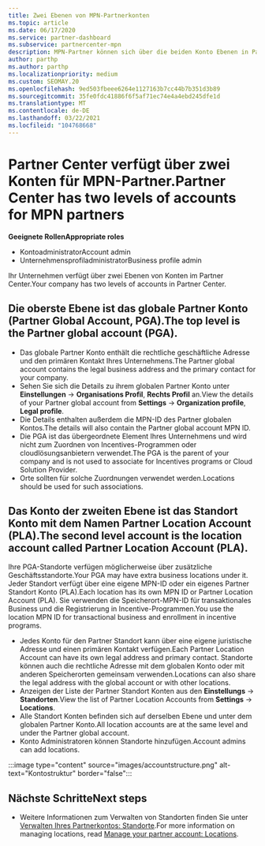 ```yaml
---
title: Zwei Ebenen von MPN-Partnerkonten
ms.topic: article
ms.date: 06/17/2020
ms.service: partner-dashboard
ms.subservice: partnercenter-mpn
description: MPN-Partner können sich über die beiden Konto Ebenen in Partner Center, das globale Partnerkonto (Partner Global Account, PGA) und das Partner Location Account (PLA) informieren.
author: parthp
ms.author: parthp
ms.localizationpriority: medium
ms.custom: SEOMAY.20
ms.openlocfilehash: 9ed503fbeee6264e1127163b7cc44b7b351d3b89
ms.sourcegitcommit: 35fe0fdc41886f6f5af71ec74e4a4ebd245dfe1d
ms.translationtype: MT
ms.contentlocale: de-DE
ms.lasthandoff: 03/22/2021
ms.locfileid: "104768668"
---
```

# <a name="partner-center-has-two-levels-of-accounts-for-mpn-partners"></a><span data-ttu-id="3418f-103">Partner Center verfügt über zwei Konten für MPN-Partner.</span><span class="sxs-lookup"><span data-stu-id="3418f-103">Partner Center has two levels of accounts for MPN partners</span></span>


<span data-ttu-id="3418f-104">**Geeignete Rollen**</span><span class="sxs-lookup"><span data-stu-id="3418f-104">**Appropriate roles**</span></span>

- <span data-ttu-id="3418f-105">Kontoadministrator</span><span class="sxs-lookup"><span data-stu-id="3418f-105">Account admin</span></span>
- <span data-ttu-id="3418f-106">Unternehmensprofiladministrator</span><span class="sxs-lookup"><span data-stu-id="3418f-106">Business profile admin</span></span>


<span data-ttu-id="3418f-107">Ihr Unternehmen verfügt über zwei Ebenen von Konten im Partner Center.</span><span class="sxs-lookup"><span data-stu-id="3418f-107">Your company has two levels of accounts in Partner Center.</span></span>

## <a name="the-top-level-is-the-partner-global-account-pga"></a><span data-ttu-id="3418f-108">Die oberste Ebene ist das globale Partner Konto (Partner Global Account, PGA).</span><span class="sxs-lookup"><span data-stu-id="3418f-108">The top level is the Partner global account (PGA).</span></span>

- <span data-ttu-id="3418f-109">Das globale Partner Konto enthält die rechtliche geschäftliche Adresse und den primären Kontakt Ihres Unternehmens.</span><span class="sxs-lookup"><span data-stu-id="3418f-109">The Partner global account contains the legal business address and the primary contact for your company.</span></span> 
- <span data-ttu-id="3418f-110">Sehen Sie sich die Details zu ihrem globalen Partner Konto unter **Einstellungen**  ->  **Organisations Profil**, **Rechts Profil** an.</span><span class="sxs-lookup"><span data-stu-id="3418f-110">View the details of your Partner global account from **Settings** -> **Organization profile**, **Legal profile**.</span></span>
- <span data-ttu-id="3418f-111">Die Details enthalten außerdem die MPN-ID des Partner globalen Kontos.</span><span class="sxs-lookup"><span data-stu-id="3418f-111">The details will also contain the Partner global account MPN ID.</span></span> 
- <span data-ttu-id="3418f-112">Die PGA ist das übergeordnete Element Ihres Unternehmens und wird nicht zum Zuordnen von Incentives-Programmen oder cloudlösungsanbietern verwendet.</span><span class="sxs-lookup"><span data-stu-id="3418f-112">The PGA is the parent of your company and is not used to associate for Incentives programs or Cloud Solution Provider.</span></span> 
- <span data-ttu-id="3418f-113">Orte sollten für solche Zuordnungen verwendet werden.</span><span class="sxs-lookup"><span data-stu-id="3418f-113">Locations should be used for such associations.</span></span>

## <a name="the-second-level-account-is-the-location-account-called-partner-location-account-pla"></a><span data-ttu-id="3418f-114">Das Konto der zweiten Ebene ist das Standort Konto mit dem Namen Partner Location Account (PLA).</span><span class="sxs-lookup"><span data-stu-id="3418f-114">The second level account is the location account called Partner Location Account (PLA).</span></span>

<span data-ttu-id="3418f-115">Ihre PGA-Standorte verfügen möglicherweise über zusätzliche Geschäftsstandorte.</span><span class="sxs-lookup"><span data-stu-id="3418f-115">Your PGA may have extra business locations under it.</span></span> <span data-ttu-id="3418f-116">Jeder Standort verfügt über eine eigene MPN-ID oder ein eigenes Partner Standort Konto (PLA).</span><span class="sxs-lookup"><span data-stu-id="3418f-116">Each location has its own MPN ID or Partner Location Account (PLA).</span></span> <span data-ttu-id="3418f-117">Sie verwenden die Speicherort-MPN-ID für transaktionales Business und die Registrierung in Incentive-Programmen.</span><span class="sxs-lookup"><span data-stu-id="3418f-117">You use the location MPN ID for transactional business and enrollment in incentive programs.</span></span>

- <span data-ttu-id="3418f-118">Jedes Konto für den Partner Standort kann über eine eigene juristische Adresse und einen primären Kontakt verfügen.</span><span class="sxs-lookup"><span data-stu-id="3418f-118">Each Partner Location Account can have its own legal address and primary contact.</span></span> <span data-ttu-id="3418f-119">Standorte können auch die rechtliche Adresse mit dem globalen Konto oder mit anderen Speicherorten gemeinsam verwenden.</span><span class="sxs-lookup"><span data-stu-id="3418f-119">Locations can also share the legal address with the global account or with other locations.</span></span>
- <span data-ttu-id="3418f-120">Anzeigen der Liste der Partner Standort Konten aus den **Einstellungs**  ->  **Standorten**.</span><span class="sxs-lookup"><span data-stu-id="3418f-120">View the list of Partner Location Accounts from **Settings** -> **Locations**.</span></span>
- <span data-ttu-id="3418f-121">Alle Standort Konten befinden sich auf derselben Ebene und unter dem globalen Partner Konto.</span><span class="sxs-lookup"><span data-stu-id="3418f-121">All location accounts are at the same level and under the Partner global account.</span></span>
- <span data-ttu-id="3418f-122">Konto Administratoren können Standorte hinzufügen.</span><span class="sxs-lookup"><span data-stu-id="3418f-122">Account admins can add locations.</span></span>

:::image type="content" source="images/accountstructure.png" alt-text="Kontostruktur" border="false":::

## <a name="next-steps"></a><span data-ttu-id="3418f-124">Nächste Schritte</span><span class="sxs-lookup"><span data-stu-id="3418f-124">Next steps</span></span>

- <span data-ttu-id="3418f-125">Weitere Informationen zum Verwalten von Standorten finden Sie unter [Verwalten Ihres Partnerkontos: Standorte](manage-locations.md).</span><span class="sxs-lookup"><span data-stu-id="3418f-125">For more information on managing locations, read [Manage your partner account: Locations](manage-locations.md).</span></span>
